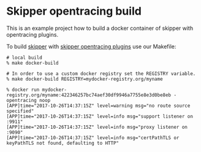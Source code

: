 # Skipper opentracing build

This is an example project how to build a docker container of skipper with
opentracing plugins.

To build [skipper](https://github.com/zalando/skipper) with [skipper
opentracing plugins](https://github.com/skipper-plugins/opentracing)
use our Makefile:

    # local build
    % make docker-build

    # In order to use a custom docker registry set the REGISTRY variable.
    % make docker-build REGISTRY=mydocker-registry.org/myname

    % docker run mydocker-registry.org/myname:422346257bc74aef30df9946a7755e8e3d0be8eb -opentracing noop
    [APP]time="2017-10-26T14:37:15Z" level=warning msg="no route source specified"
    [APP]time="2017-10-26T14:37:15Z" level=info msg="support listener on :9911"
    [APP]time="2017-10-26T14:37:15Z" level=info msg="proxy listener on :9090"
    [APP]time="2017-10-26T14:37:15Z" level=info msg="certPathTLS or keyPathTLS not found, defaulting to HTTP"
